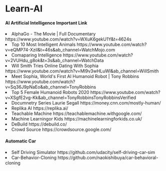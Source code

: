 # Learn-AI
<h4>AI Artificial Intelligence Important Link</h4>
<li>AlphaGo - The Movie | Full Documentary https://www.youtube.com/watch?v=WXuK6gekU1Y&t=4624s</li>
<li>Top 10 Most Intelligent Animals https://www.youtube.com/watch?v=eQMP74-XziI&t=46s&ab_channel=WatchMojo.com</li>
<li> Comaparing Intelligence https://www.youtube.com/watch?v=2VUHdu_g8ok&t=3s&ab_channel=WatchData</li>
<li>Will Smith Tries Online Dating With Sophia https://www.youtube.com/watch?v=Ml9v3wHLuWI&ab_channel=WillSmith</li>
<li> Meet Sophia, World's First AI Humanoid Robot | Tony Robbins https://www.youtube.com/watch?v=Sq36J9pNaEo&ab_channel=TonyRobbins</li>
<li> Top 5 Female Humanoid Robots 2020 https://www.youtube.com/watch?v=XSgfE2vg-Kk&ab_channel=TonyRobbinsTonyRobbinsVerified</li>
<li>Documnetry Series Laurie Segall  https://money.cnn.com/mostly-human/</li>
<li>Replika AI  https://replika.ai/</li>
<li>Teachable Machine  https://teachablemachine.withgoogle.com/</li>
<li> Machine Learningor Kids https://machinelearningforkids.co.uk/ </li>
<li>DeBuild  https://debuild.co/</li>
<li>Crowd Source https://crowdsource.google.com/</li>
<h4> Automatic Car </h4>
<li> Self Driving Simulator https://github.com/udacity/self-driving-car-sim</li>
<li> Car-Behavior-Cloning https://github.com/naokishibuya/car-behavioral-cloning</li>


